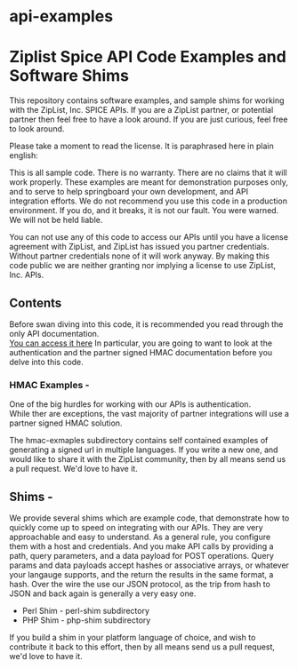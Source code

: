 api-examples
============

# Ziplist Spice API Code Examples and Software Shims

This repository contains software examples, and sample shims for working with 
the ZipList, Inc. SPICE APIs.  If you are a ZipList partner, or potential 
partner then feel free to have a look around.  If you are just curious, 
feel free to look around.

Please take a moment to read the license. It is paraphrased here in plain 
english:

This is all sample code.  There is no warranty.  There are no claims that 
it will work properly.  These examples are meant for demonstration purposes 
only, and to serve to help springboard your own development, and API 
integration efforts.  We do not recommend you use this code in a production 
environment. If you do, and it breaks, it is not our fault. You were warned.
We will not be held liable.

You can not use any of this code to access our APIs until you have a license 
agreement with ZipList, and ZipList has issued you partner credentials. 
Without partner credentials none of it will work anyway.  By making this 
code public we are neither granting nor implying a license to use ZipList, 
Inc.  APIs.

## Contents

Before swan diving into this code, it is recommended you read through the
only API documentation.  
[You can access it here](http://api.ziplist.com/developers)
In particular, you are going to want to look at the authentication
and the partner signed HMAC documentation before you delve into this
code.

### HMAC Examples -
One of the big hurdles for working with our APIs is authentication.  
While ther are exceptions, the vast majority of partner integrations 
will use a partner signed HMAC solution.

The hmac-exmaples subdirectory contains self contained examples of generating
a signed url in multiple languages.  If you write a new one, and would like
to share it with the ZipList community, then by all means send us a pull 
request. We'd love to have it.

## Shims -
We provide several shims which are example code, that demonstrate how 
to quickly come up to speed on integrating with our APIs. They are very
approachable and easy to understand.  As a general rule, you configure them
with a host and credentials.  And you make API calls by providing a path,
query parameters, and a data payload for POST operations.  Query params
and data payloads accept hashes or associative arrays, or whatever your
langauge supports, and the return the results in the same format, a hash.
Over the wire the use our JSON protocol, as the trip from hash to JSON
and back again is generally a very easy one.

- Perl Shim - perl-shim subdirectory
- PHP Shim  - php-shim subdirectory

If you build a shim in your platform language of choice, and wish to 
contribute it back to this effort, then by all means send us a pull 
request, we'd love to have it.


